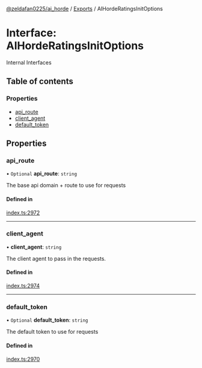[@zeldafan0225/ai_horde](../README.md) / [Exports](../modules.md) / AIHordeRatingsInitOptions

# Interface: AIHordeRatingsInitOptions

Internal Interfaces

## Table of contents

### Properties

- [api\_route](AIHordeRatingsInitOptions.md#api_route)
- [client\_agent](AIHordeRatingsInitOptions.md#client_agent)
- [default\_token](AIHordeRatingsInitOptions.md#default_token)

## Properties

### api\_route

• `Optional` **api\_route**: `string`

The base api domain + route to use for requests

#### Defined in

[index.ts:2972](https://github.com/ZeldaFan0225/ai_horde/blob/90eaabf/index.ts#L2972)

___

### client\_agent

• **client\_agent**: `string`

The client agent to pass in the requests.

#### Defined in

[index.ts:2974](https://github.com/ZeldaFan0225/ai_horde/blob/90eaabf/index.ts#L2974)

___

### default\_token

• `Optional` **default\_token**: `string`

The default token to use for requests

#### Defined in

[index.ts:2970](https://github.com/ZeldaFan0225/ai_horde/blob/90eaabf/index.ts#L2970)
